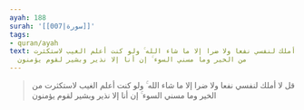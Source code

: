 ```yaml
---
ayah: 188
surah: '[[007|سورة]]'
tags:
- quran/ayah
text: قل لا أملك لنفسي نفعا ولا ضرا إلا ما شاء الله ۚ ولو كنت أعلم الغيب لاستكثرت
  من الخير وما مسني السوء ۚ إن أنا إلا نذير وبشير لقوم يؤمنون
---
```

> قل لا أملك لنفسي نفعا ولا ضرا إلا ما شاء الله ۚ ولو كنت أعلم الغيب لاستكثرت من الخير وما مسني السوء ۚ إن أنا إلا نذير وبشير لقوم يؤمنون
